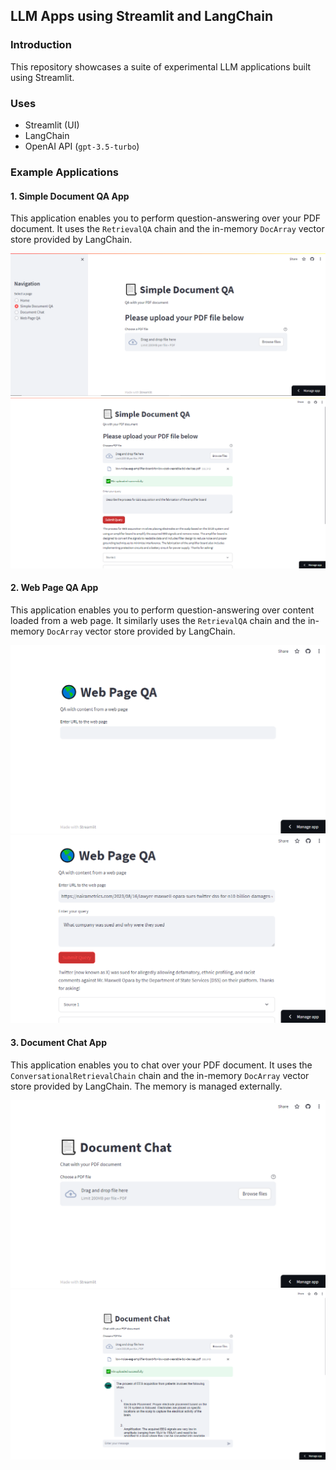 ## LLM Apps using Streamlit and LangChain

### Introduction

This repository showcases a suite of experimental LLM applications built using Streamlit.

### Uses

- Streamlit (UI)
- LangChain
- OpenAI API (`gpt-3.5-turbo`)

### Example Applications

#### 1. Simple Document QA App

This application enables you to perform question-answering over your PDF document. It uses the `RetrievalQA` chain and the in-memory `DocArray` vector store provided by LangChain.

<img src="images/simple_document_qa_app.png" alt="Simple Document QA App Screenshot"/>
<img src="images/simple_document_qa_app_example.png" alt="Simple Document QA App Example Screenshot"/>

#### 2. Web Page QA App

This application enables you to perform question-answering over content loaded from a web page. It similarly uses the `RetrievalQA` chain and the in-memory `DocArray` vector store provided by LangChain.

<img src="images/web_page_qa_app.png" alt="Web Page QA App Screenshot"/>
<img src="images/web_page_qa_app_example.png" alt="Web Page QA App Example Screenshot"/>

#### 3. Document Chat App

This application enables you to chat over your PDF document. It uses the `ConversationalRetrievalChain` chain and the in-memory `DocArray` vector store provided by LangChain. The memory is managed externally.

<img src="images/document_chat_app.png" alt="Document Chat App Screenshot"/>
<img src="images/document_chat_app_example.png" alt="Document Chat App Example Screenshot" />
